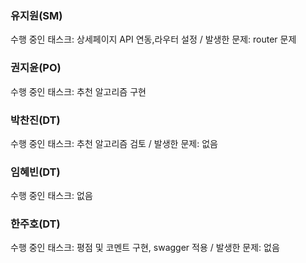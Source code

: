 ### 유지원(SM)
수행 중인 태스크: 상세페이지 API 연동,라우터 설정 / 발생한 문제: router 문제
### 권지윤(PO)
수행 중인 태스크: 추천 알고리즘 구현
### 박찬진(DT)
수행 중인 태스크: 추천 알고리즘 검토 / 발생한 문제: 없음
### 임혜빈(DT)
수행 중인 태스크: 없음
### 한주호(DT)
수행 중인 태스크: 평점 및 코멘트 구현, swagger 적용 / 발생한 문제: 없음
